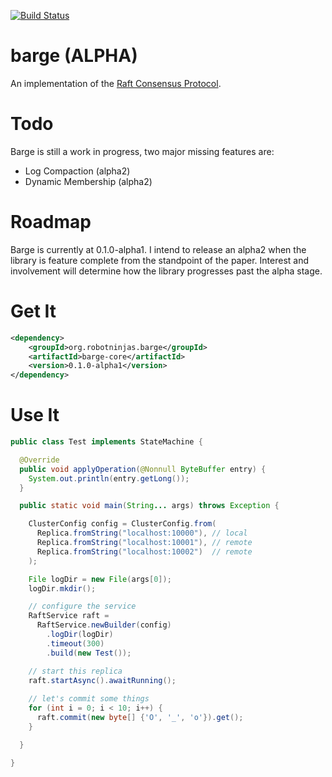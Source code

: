 [![Build Status](https://travis-ci.org/mgodave/barge.png)](https://travis-ci.org/mgodave/barge)

barge (ALPHA)
=====

An implementation of the [Raft Consensus Protocol][1].

[1]: http://raftconsensus.github.io/
[2]: irc://chat.freenode.net/barge

Todo
====
Barge is still a work in progress, two major missing features are:

* Log Compaction (alpha2)
* Dynamic Membership (alpha2)

Roadmap
=======
Barge is currently at 0.1.0-alpha1. I intend to release an alpha2 when the library is feature complete from the standpoint of the paper. Interest and involvement will determine how the library progresses past the alpha stage.

Get It
======

```xml
<dependency>
    <groupId>org.robotninjas.barge</groupId>
    <artifactId>barge-core</artifactId>
    <version>0.1.0-alpha1</version>
</dependency>
```

Use It
======

```java
public class Test implements StateMachine {

  @Override
  public void applyOperation(@Nonnull ByteBuffer entry) {
    System.out.println(entry.getLong());
  }

  public static void main(String... args) throws Exception {

    ClusterConfig config = ClusterConfig.from(
      Replica.fromString("localhost:10000"), // local
      Replica.fromString("localhost:10001"), // remote
      Replica.fromString("localhost:10002")  // remote
    );

    File logDir = new File(args[0]);
    logDir.mkdir();

    // configure the service
    RaftService raft = 
      RaftService.newBuilder(config)
        .logDir(logDir)
        .timeout(300)
        .build(new Test());

    // start this replica
    raft.startAsync().awaitRunning();
    
    // let's commit some things
    for (int i = 0; i < 10; i++) {
      raft.commit(new byte[] {'O', '_', 'o'}).get();
    }

  }

}


```




